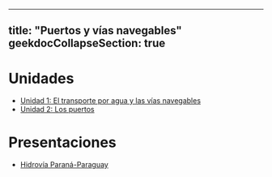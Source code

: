 
---
title: "Puertos y vías navegables"
geekdocCollapseSection: true
---

# Unidades

- [Unidad 1: El transporte por agua y las vías navegables](unidad-1)
- [Unidad 2: Los puertos](unidad-2)

# Presentaciones

- [Hidrovía Paraná-Paraguay](presentacion-1)
